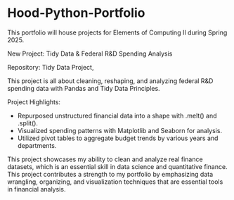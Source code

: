 # Hood-Python-Portfolio
This portfolio will house projects for Elements of Computing II during Spring 2025.


New Project: Tidy Data & Federal R&D Spending Analysis

Repository: Tidy Data Project, 

This project is all about cleaning, reshaping, and analyzing federal R&D spending data with Pandas and Tidy Data Principles.

Project Highlights:
- Repurposed unstructured financial data into a shape with .melt() and .split().
- Visualized spending patterns with Matplotlib and Seaborn for analysis.
-  Utilized pivot tables to aggregate budget trends by various years and departments.

This project showcases my ability to clean and analyze real finance datasets, which is an essential skill in data science and quantitative finance. This project contributes a strength to my portfolio by emphasizing data wrangling, organizing, and visualization techniques that are essential tools in financial analysis.
